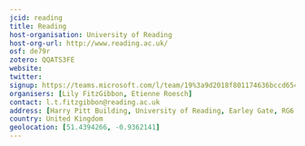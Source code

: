```yaml
---
jcid: reading
title: Reading
host-organisation: University of Reading
host-org-url: http://www.reading.ac.uk/
osf: de79r
zotero: QQATS3FE
website: 
twitter: 
signup: https://teams.microsoft.com/l/team/19%3a9d2018f801174636bccd6540666720d7%40thread.skype/conversations?groupId=2684e1f9-0a6d-461e-ae97-47b531611b9d&tenantId=4ffa3bc4-ecfc-48c0-9080-f5e43ff90e5f
organisers: [Lily FitzGibbon, Etienne Roesch]
contact: l.t.fitzgibbon@reading.ac.uk
address: [Harry Pitt Building, University of Reading, Earley Gate, RG6 6AL]
country: United Kingdom
geolocation: [51.4394266, -0.9362141]
---
```



